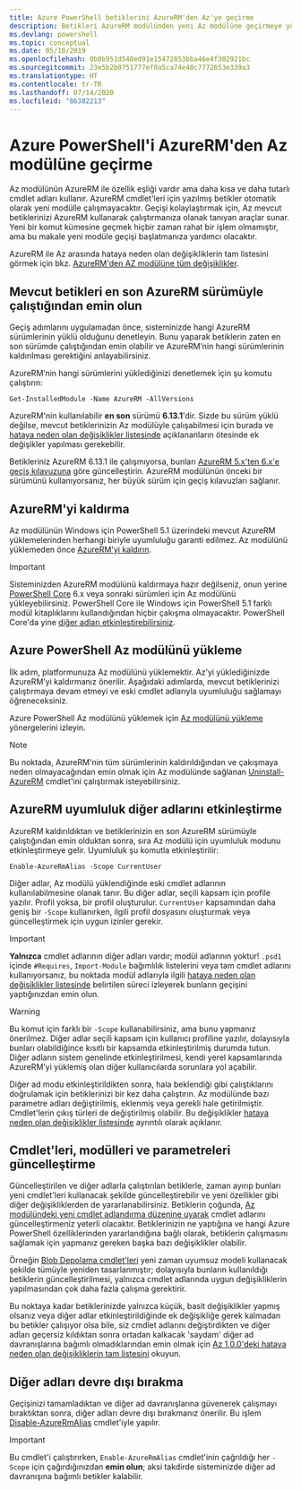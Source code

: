 ```yaml
---
title: Azure PowerShell betiklerini AzureRM'den Az'ye geçirme
description: Betikleri AzureRM modülünden yeni Az modülüne geçirmeye yönelik adımları ve araçları öğrenin.
ms.devlang: powershell
ms.topic: conceptual
ms.date: 05/10/2019
ms.openlocfilehash: 0b0b951d540ed91e15472853bba46e4f302921bc
ms.sourcegitcommit: 23e5b2b0751777ef0a5ca74e40c7772653e339a3
ms.translationtype: HT
ms.contentlocale: tr-TR
ms.lasthandoff: 07/14/2020
ms.locfileid: "86382213"
---
```

# <a name="migrate-azure-powershell-from-azurerm-to-az"></a>Azure PowerShell'i AzureRM'den Az modülüne geçirme

Az modülünün AzureRM ile özellik eşliği vardır ama daha kısa ve daha tutarlı cmdlet adları kullanır.
AzureRM cmdlet'leri için yazılmış betikler otomatik olarak yeni modülle çalışmayacaktır. Geçişi kolaylaştırmak için, Az mevcut betiklerinizi AzureRM kullanarak çalıştırmanıza olanak tanıyan araçlar sunar. Yeni bir komut kümesine geçmek hiçbir zaman rahat bir işlem olmamıştır, ama bu makale yeni modüle geçişi başlatmanıza yardımcı olacaktır.

AzureRM ile Az arasında hataya neden olan değişikliklerin tam listesini görmek için bkz. [AzureRM'den AZ modülüne tüm değişiklikler](migrate-az-1.0.0.md).

## <a name="ensure-existing-scripts-work-with-the-latest-azurerm-release"></a>Mevcut betikleri en son AzureRM sürümüyle çalıştığından emin olun

Geçiş adımlarını uygulamadan önce, sisteminizde hangi AzureRM sürümlerinin yüklü olduğunu denetleyin. Bunu yaparak betiklerin zaten en son sürümde çalıştığından emin olabilir ve AzureRM’nin hangi sürümlerinin kaldırılması gerektiğini anlayabilirsiniz.

AzureRM’nin hangi sürümlerini yüklediğinizi denetlemek için şu komutu çalıştırın:

```powershell-interactive
Get-InstalledModule -Name AzureRM -AllVersions
```

AzureRM'nin kullanılabilir __en son__ sürümü __6.13.1__'dir. Sizde bu sürüm yüklü değilse, mevcut betiklerinizin Az modülüyle çalışabilmesi için burada ve [hataya neden olan değişiklikler listesinde](migrate-az-1.0.0.md) açıklananların ötesinde ek değişikler yapılması gerekebilir.

Betikleriniz AzureRM 6.13.1 ile çalışmıyorsa, bunları [AzureRM 5.x'ten 6.x'e geçiş kılavuzuna](/powershell/azure/azurerm/migration-guide.6.0.0) göre güncelleştirin.
AzureRM modülünün önceki bir sürümünü kullanıyorsanız, her büyük sürüm için geçiş kılavuzları sağlanır.

## <a name="uninstall-azurerm"></a>AzureRM'yi kaldırma

Az modülünün Windows için PowerShell 5.1 üzerindeki mevcut AzureRM yüklemelerinden herhangi biriyle uyumluluğu garanti edilmez. Az modülünü yüklemeden önce [AzureRM'yi kaldırın](/powershell/azure/uninstall-az-ps#uninstall-the-azurerm-module).

> [!IMPORTANT]
>
> Sisteminizden AzureRM modülünü kaldırmaya hazır değilseniz, onun yerine [PowerShell Core](/powershell/scripting/install/installing-powershell-core-on-windows) 6.x veya sonraki sürümleri için Az modülünü yükleyebilirsiniz. PowerShell Core ile Windows için PowerShell 5.1 farklı modül kitaplıklarını kullandığından hiçbir çakışma olmayacaktır. PowerShell Core'da yine [diğer adları etkinleştirebilirsiniz](#enable-azurerm-compatibility-aliases).

## <a name="install-the-azure-powershell-az-module"></a>Azure PowerShell Az modülünü yükleme

İlk adım, platformunuza Az modülünü yüklemektir. Az’yi yüklediğinizde AzureRM’yi kaldırmanız önerilir. Aşağıdaki adımlarda, mevcut betiklerinizi çalıştırmaya devam etmeyi ve eski cmdlet adlarıyla uyumluluğu sağlamayı öğreneceksiniz.

Azure PowerShell Az modülünü yüklemek için [Az modülünü yükleme](install-az-ps.md) yönergelerini izleyin.

> [!NOTE]
> Bu noktada, AzureRM'nin tüm sürümlerinin kaldırıldığından ve çakışmaya neden olmayacağından emin olmak için Az modülünde sağlanan [Uninstall-AzureRM](/powershell/module/az.accounts/uninstall-azurerm) cmdlet'ini çalıştırmak isteyebilirsiniz.

## <a name="enable-azurerm-compatibility-aliases"></a>AzureRM uyumluluk diğer adlarını etkinleştirme

AzureRM kaldırıldıktan ve betiklerinizin en son AzureRM sürümüyle çalıştığından emin olduktan sonra, sıra Az modülü için uyumluluk modunu etkinleştirmeye gelir. Uyumluluk şu komutla etkinleştirilir:

```powershell-interactive
Enable-AzureRmAlias -Scope CurrentUser
```

Diğer adlar, Az modülü yüklendiğinde eski cmdlet adlarının kullanılabilmesine olanak tanır. Bu diğer adlar, seçili kapsam için profile yazılır. Profil yoksa, bir profil oluşturulur.
`CurrentUser` kapsamından daha geniş bir `-Scope` kullanırken, ilgili profil dosyasını oluşturmak veya güncelleştirmek için uygun izinler gerekir.

> [!IMPORTANT]
> __Yalnızca__ cmdlet adlarının diğer adları vardır; modül adlarının yoktur! `.psd1` içinde `#Requires`, `Import-Module` bağımlılık listelerini veya tam cmdlet adlarını kullanıyorsanız, bu noktada modül adlarıyla ilgili [hataya neden olan değişiklikler listesinde](migrate-az-1.0.0.md) belirtilen süreci izleyerek bunların geçişini yaptığınızdan emin olun.

> [!WARNING]
>
> Bu komut için farklı bir `-Scope` kullanabilirsiniz, ama bunu yapmanız önerilmez. Diğer adlar seçili kapsam için kullanıcı profiline yazılır, dolayısıyla bunları olabildiğince kısıtlı bir kapsamda etkinleştirilmiş durumda tutun. Diğer adların sistem genelinde etkinleştirilmesi, kendi yerel kapsamlarında AzureRM’yi yüklemiş olan diğer kullanıcılarda sorunlara yol açabilir.

Diğer ad modu etkinleştirildikten sonra, hala beklendiği gibi çalıştıklarını doğrulamak için betiklerinizi bir kez daha çalıştırın.
Az modülünde bazı parametre adları değiştirilmiş, eklenmiş veya gerekli hale getirilmiştir. Cmdlet'lerin çıkış türleri de değiştirilmiş olabilir. Bu değişiklikler [hataya neden olan değişiklikler listesinde](migrate-az-1.0.0.md) ayrıntılı olarak açıklanır.

## <a name="update-cmdlets-modules-and-parameters"></a>Cmdlet'leri, modülleri ve parametreleri güncelleştirme

Güncelleştirilen ve diğer adlarla çalıştırılan betiklerle, zaman ayırıp bunları yeni cmdlet'leri kullanacak şekilde güncelleştirebilir ve yeni özellikler gibi diğer değişikliklerden de yararlanabilirsiniz. Betiklerin çoğunda, [Az modülündeki yeni cmdlet adlandırma düzenine uyarak](migrate-az-1.0.0.md#cmdlet-noun-prefix-changes) cmdlet adlarını güncelleştirmeniz yeterli olacaktır. Betiklerinizin ne yaptığına ve hangi Azure PowerShell özelliklerinden yararlandığına bağlı olarak, betiklerin çalışmasını sağlamak için yapmanız gereken başka bazı değişiklikler olabilir.

Örneğin [Blob Depolama cmdlet'leri](migrate-az-1.0.0.md#azstorage-previously-azurestorage-and-azurermstorage) yeni zaman uyumsuz modeli kullanacak şekilde tümüyle yeniden tasarlanmıştır; dolayısıyla bunların kullanıldığı betiklerin güncelleştirilmesi, yalnızca cmdlet adlarında uygun değişikliklerin yapılmasından çok daha fazla çalışma gerektirir.

Bu noktaya kadar betiklerinizde yalnızca küçük, basit değişiklikler yapmış olsanız veya diğer adlar etkinleştirildiğinde ek değişikliğe gerek kalmadan bu betikler çalışıyor olsa bile, siz cmdlet adlarını değiştirdikten ve diğer adları geçersiz kıldıktan sonra ortadan kalkacak 'saydam' diğer ad davranışlarına bağımlı olmadıklarından emin olmak için [Az 1.0.0'deki hataya neden olan değişikliklerin tam listesini](migrate-az-1.0.0.md) okuyun.

## <a name="disable-aliases"></a>Diğer adları devre dışı bırakma

Geçişinizi tamamladıktan ve diğer ad davranışlarına güvenerek çalışmayı bıraktıktan sonra, diğer adları devre dışı bırakmanız önerilir. Bu işlem [Disable-AzureRmAlias](/powershell/module/az.accounts/disable-azurermalias) cmdlet'iyle yapılır.

> [!IMPORTANT]
> Bu cmdlet'i çalıştırırken, `Enable-AzureRmAlias` cmdlet'inin çağrıldığı her `-Scope` için çağırdığınızdan __emin olun__; aksi takdirde sisteminizde diğer ad davranışına bağımlı betikler kalabilir.
